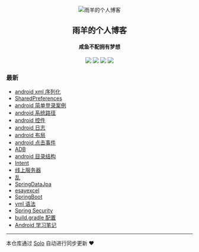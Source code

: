 <p align="center"><img alt="雨羊的个人博客" src="https://b3logfile.com/file/2021/01/4087334-f4f28b3b.png"></p><h2 align="center">
雨羊的个人博客
</h2>

<h4 align="center">咸鱼不配拥有梦想</h4>
<p align="center"><a title="雨羊的个人博客" target="_blank" href="https://github.com/Rainsheep/solo-blog"><img src="https://img.shields.io/github/last-commit/Rainsheep/solo-blog.svg?style=flat-square&color=FF9900"></a>
<a title="GitHub repo size in bytes" target="_blank" href="https://github.com/Rainsheep/solo-blog"><img src="https://img.shields.io/github/repo-size/Rainsheep/solo-blog.svg?style=flat-square"></a>
<a title="Solo Version" target="_blank" href="https://github.com/88250/solo/releases"><img src="https://img.shields.io/badge/solo-4.3.1-f1e05a.svg?style=flat-square&color=blueviolet"></a>
<a title="Hits" target="_blank" href="https://github.com/88250/hits"><img src="https://hits.b3log.org/Rainsheep/solo-blog.svg"></a></p>

### 最新

* [android xml 序列化](https://www.rainsheep.cn/articles/2021/02/25/1614188458515.html)
* [SharedPreferences](https://www.rainsheep.cn/articles/2021/02/25/1614187646287.html)
* [android 简单登录案例](https://www.rainsheep.cn/articles/2021/02/25/1614186033356.html)
* [android 系统路径](https://www.rainsheep.cn/articles/2021/02/24/1614146909052.html)
* [android 控件](https://www.rainsheep.cn/articles/2021/02/23/1614079177741.html)
* [android 日志](https://www.rainsheep.cn/articles/2021/02/23/1614079025572.html)
* [android 布局](https://www.rainsheep.cn/articles/2021/02/23/1614078827110.html)
* [android 点击事件](https://www.rainsheep.cn/articles/2021/02/23/1614078664162.html)
* [ADB](https://www.rainsheep.cn/articles/2021/02/23/1614078558105.html)
* [android 目录结构](https://www.rainsheep.cn/articles/2021/02/23/1614078449721.html)
* [Intent](https://www.rainsheep.cn/articles/2021/02/23/1614078226696.html)
* [线上服务器](https://www.rainsheep.cn/articles/2021/02/03/1612340538230.html)
* [乱](https://www.rainsheep.cn/articles/2021/02/01/1612108975637.html)
* [SpringDataJpa](https://www.rainsheep.cn/articles/2021/01/30/1611943925964.html)
* [esayexcel](https://www.rainsheep.cn/articles/2021/01/25/1611585210447.html)
* [SpringBoot](https://www.rainsheep.cn/articles/2021/01/25/1611580232845.html)
* [yml 语法](https://www.rainsheep.cn/articles/2021/01/24/1611501604296.html)
* [Spring Security](https://www.rainsheep.cn/articles/2021/01/22/1611295581301.html)
* [build.gradle 配置](https://www.rainsheep.cn/articles/2021/01/22/1611294937984.html)
* [Android 学习笔记](https://www.rainsheep.cn/articles/2021/01/06/1609930763440.html)



---

本仓库通过 [Solo](https://github.com/88250/solo) 自动进行同步更新 ❤️ 